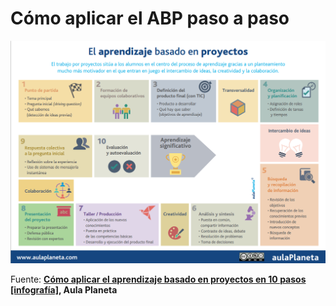 
# Cómo aplicar el ABP paso a paso

![](img/ElABP_en_10_pasos.png)

Fuente: **[Cómo aplicar el aprendizaje basado en proyectos en 10 pasos [infografía]](http://www.aulaplaneta.com/2015/02/04/recursos-tic/como-aplicar-el-aprendizaje-basado-en-proyectos-en-diez-pasos/), Aula Planeta**
